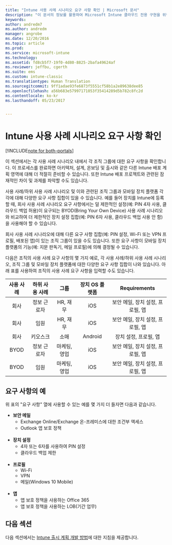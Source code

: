 ```yaml
---
title: "Intune 사용 사례 시나리오 요구 사항 확인 | Microsoft 문서"
description: "이 문서의 정보를 활용하여 Microsoft Intune 클라우드 전용 구현을 위한 Intune 사용 사례 및 하위 사용 사례 시나리오 요구 사항을 확인할 수 있습니다."
keywords: 
author: andredm7
ms.author: andredm
manager: angrobe
ms.date: 12/20/2016
ms.topic: article
ms.prod: 
ms.service: microsoft-intune
ms.technology: 
ms.assetid: fd8cb5f7-19f0-4d80-8825-2bafa49624af
ms.reviewer: jeffbu, cgerth
ms.suite: ems
ms.custom: intune-classic
ms.translationtype: Human Translation
ms.sourcegitcommit: 9ff1adae93fe6873f5551cf58b1a2e89638dee85
ms.openlocfilehash: a56b683e57997171053f35414289d5b782c8fc2d
ms.contentlocale: ko-kr
ms.lasthandoff: 05/23/2017


---
```


# <a name="determine-intune-use-case-scenario-requirements"></a>Intune 사용 사례 시나리오 요구 사항 확인

[!INCLUDE[note for both-portals](../includes/note-for-both-portals.md)]

이 섹션에서는 각 사용 사례 시나리오 내에서 각 조직 그룹에 대한 요구 사항을 확인합니다. 이 프로세스를 완료하면 아키텍처, 설계, 온보딩 및 출시와 같은 다른 Intune 배포 계획 영역에 대해 더 적절히 준비할 수 있습니다. 또한 Intune 배포 프로젝트와 관련된 잠재적인 차이 및 과제를 파악할 수도 있습니다.

사용 사례/하위 사용 사례 시나리오 및 이와 관련된 조직 그룹과 모바일 장치 플랫폼 각각에 대해 다양한 요구 사항 집합이 있을 수 있습니다. 예를 들어 장치를 Intune에 등록할 때, 회사 사용 사례 시나리오 요구 사항에서는 덜 제한적인 설정(예: PIN 4자 사용, 클라우드 백업 허용)이 요구되는 BYOD(Bring Your Own Device) 사용 사례 시나리오와 비교하여 더 제한적인 장치 설정 집합(예: PIN 6자 사용, 클라우드 백업 사용 안 함)을 사용해야 할 수 있습니다.

회사 사용 사례 시나리오에 대해 다른 요구 사항 집합(예: PIN 설정, Wi-Fi 또는 VPN 프로필, 배포된 앱)이 있는 조직 그룹이 있을 수도 있습니다. 또한 요구 사항이 모바일 장치 플랫폼의 기능(예: 지문 판독기, 메일 프로필)에 의해 결정될 수 있습니다.

다음은 조직의 사용 사례 요구 사항의 몇 가지 예로, 각 사용 사례/하위 사용 사례 시나리오, 조직 그룹 및 모바일 장치 플랫폼에 대한 다양한 요구 사항 집합이 나와 있습니다. 아래 표를 사용하여 조직의 사용 사례 요구 사항을 입력할 수도 있습니다.

| **사용 사례** | **하위 사용 사례** | **그룹** | **장치 OS 플랫폼** | **Requirements** |
|:---:|:---:|:---:|:---:|:---:|
| 회사 | 정보 근로자 | HR, 재무 | iOS | 보안 메일, 장치 설정, 프로필, 앱 |                                                          
| 회사 | 임원 | HR, 재무 | iOS | 보안 메일, 장치 설정, 프로필, 앱 |                                                         
| 회사 | 키오스크 | 소매 | Android | 장치 설정, 프로필, 앱 |
| BYOD | 정보 근로자 | 마케팅, 영업 | iOS | 보안 메일, 장치 설정, 프로필, 앱 |                                                         
| BYOD | 임원 | 마케팅, 영업 | iOS | 보안 메일, 장치 설정, 프로필, 앱 |

## <a name="examples-of-requirements"></a>요구 사항의 예

위 표의 "요구 사항" 열에 사용할 수 있는 예를 몇 가지 더 들자면 다음과 같습니다.

- **보안 메일**
    - Exchange Online/Exchange 온-프레미스에 대한 조건부 액세스
    - Outlook 앱 보호 정책
<br></br>
- **장치 설정**
    - 4자 또는 6자를 사용하여 PIN 설정
    - 클라우드 백업 제한
<br></br>
- **프로필**
    - Wi-Fi
    - VPN
    - 메일(Windows 10 Mobile)
<br></br>
- **앱**
    - 앱 보호 정책을 사용하는 Office 365
    - 앱 보호 정책을 사용하는 LOB(기간 업무)

## <a name="next-section"></a>다음 섹션

다음 섹션에서는 [Intune 출시 계획 개발 방법](section-4-develop-a-rollout-plan.md)에 대한 지침을 제공합니다.

